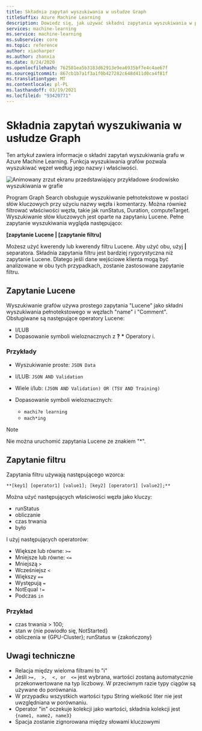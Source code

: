 ```yaml
---
title: Składnia zapytań wyszukiwania w usłudze Graph
titleSuffix: Azure Machine Learning
description: Dowiedz się, jak używać składni zapytania wyszukiwania w projektancie Azure Machine Learning, aby wyszukiwać węzły w programie na wykresie potoku.
services: machine-learning
ms.service: machine-learning
ms.subservice: core
ms.topic: reference
author: xiaoharper
ms.author: zhanxia
ms.date: 8/24/2020
ms.openlocfilehash: 762581ea5b3183d62913e9ea6935bf7e4c4ae67f
ms.sourcegitcommit: 867cb1b7a1f3a1f0b427282c648d411d0ca4f81f
ms.translationtype: MT
ms.contentlocale: pl-PL
ms.lasthandoff: 03/19/2021
ms.locfileid: "93420771"
---
```

# <a name="graph-search-query-syntax"></a>Składnia zapytań wyszukiwania w usłudze Graph

Ten artykuł zawiera informacje o składni zapytań wyszukiwania grafu w Azure Machine Learning. Funkcja wyszukiwania grafów pozwala wyszukiwać węzeł według jego nazwy i właściwości. 

 ![Animowany zrzut ekranu przedstawiający przykładowe środowisko wyszukiwania w grafie](media/search/graph-search.gif)

Program Graph Search obsługuje wyszukiwanie pełnotekstowe w postaci słów kluczowych przy użyciu nazwy węzła i komentarzy. Można również filtrować właściwości węzła, takie jak runStatus, Duration, computeTarget. Wyszukiwanie słów kluczowych jest oparte na zapytaniu Lucene. Pełne zapytanie wyszukiwania wygląda następująco:  

**[zapytanie Lucene | [zapytanie filtru]** 

Możesz użyć kwerendy lub kwerendy filtru Lucene. Aby użyć obu, użyj **|** separatora. Składnia zapytania filtru jest bardziej rygorystyczna niż zapytanie Lucene. Dlatego jeśli dane wejściowe klienta mogą być analizowane w obu tych przypadkach, zostanie zastosowane zapytanie filtru.

 

## <a name="lucene-query"></a>Zapytanie Lucene

Wyszukiwanie grafów używa prostego zapytania "Lucene" jako składni wyszukiwania pełnotekstowego w węzłach "name" i "Comment". Obsługiwane są następujące operatory Lucene:

 
- I/LUB
- Dopasowanie symboli wieloznacznych z **?** **\*** Operatory i.

### <a name="examples"></a>Przykłady

- Wyszukiwanie proste: `JSON Data`

- I/LUB: `JSON AND Validation`

- Wiele i/lub: `(JSON AND Validation) OR (TSV AND Training)`

 
- Dopasowanie symboli wieloznacznych: 
    - `machi?e learning`
    - `mach*ing`
 
>[!NOTE]
> Nie można uruchomić zapytania Lucene ze znakiem "*".

##  <a name="filter-query"></a>Zapytanie filtru

 
Zapytania filtru używają następującego wzorca:
 
`**[key1] [operator1] [value1]; [key2] [operator1] [value2];**`

 
Można użyć następujących właściwości węzła jako kluczy:

- runStatus
- obliczanie
- czas trwania
- było

I użyj następujących operatorów:

- Większe lub równe: `>=`
- Mniejsze lub równe: `<=`
- Mniejszą `>`
- Wcześniejsz `<`
- Większy `==`
- Występują `=`
- NotEqual `!=`
- Podczas `in`

 
 

### <a name="example"></a>Przykład

- czas trwania > 100;
- stan w {nie powiodło się, NotStarted}
- obliczenia w {GPU-Cluster}; runStatus w {zakończony}

## <a name="technical-notes"></a>Uwagi techniczne

- Relacja między wieloma filtrami to "i"
- Jeśli `>=,  >,  <, or  <=` jest wybrana, wartości zostaną automatycznie przekonwertowane na typ liczbowy. W przeciwnym razie typy ciągów są używane do porównania.
- W przypadku wszystkich wartości typu String wielkość liter nie jest uwzględniana w porównaniu.
- Operator "in" oczekuje kolekcji jako wartości, składnia kolekcji jest `{name1, name2, name3}`
- Spacja zostanie zignorowana między słowami kluczowymi